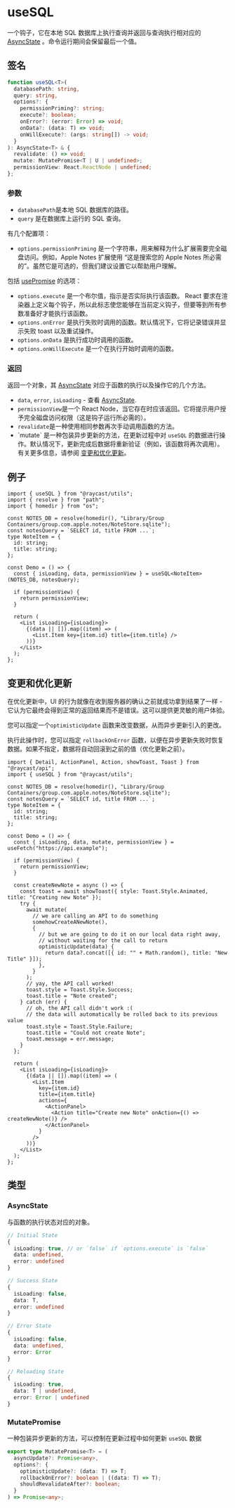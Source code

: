 # useSQL

一个钩子，它在本地 SQL 数据库上执行查询并返回与查询执行相对应的 [AsyncState](usesql.md#asyncstate) 。命令运行期间会保留最后一个值。

## 签名

```ts
function useSQL<T>(
  databasePath: string,
  query: string,
  options?: {
    permissionPriming?: string;
    execute?: boolean;
    onError?: (error: Error) => void;
    onData?: (data: T) => void;
    onWillExecute?: (args: string[]) -> void;
  }
): AsyncState<T> & {
  revalidate: () => void;
  mutate: MutatePromise<T | U | undefined>;
  permissionView: React.ReactNode | undefined;
};
```

### 参数

* `databasePath`是本地 SQL 数据库的路径。
* `query` 是在数据库上运行的 SQL 查询。

有几个配置项：

* `options.permissionPriming` 是一个字符串，用来解释为什么扩展需要完全磁盘访问。例如，Apple Notes 扩展使用 “这是搜索您的 Apple Notes 所必需的”。虽然它是可选的，但我们建议设置它以帮助用户理解。

包括 [usePromise](https://developers.raycast.com/utilities/react-hooks/usepromise) 的选项：

* `options.execute` 是一个布尔值，指示是否实际执行该函数。 React 要求在渲染器上定义每个钩子，所以此标志使您能够在当前定义钩子，但要等到所有参数准备好才能执行该函数。
* `options.onError` 是执行失败时调用的函数。默认情况下，它将记录错误并显示失败 toast 以及重试操作。
* `options.onData` 是执行成功时调用的函数。
* `options.onWillExecute` 是一个在执行开始时调用的函数。

### 返回

返回一个对象，其 [AsyncState](usesql.md#asyncstate) 对应于函数的执行以及操作它的几个方法。

* `data`, `error`, `isLoading` - 查看 [AsyncState](usesql.md#asyncstate).
* `permissionView`是一个 React Node，当它存在时应该返回。它将提示用户授予完全磁盘访问权限（这是钩子运行所必需的）。
* `revalidate`是一种使用相同参数再次手动调用函数的方法。
* \`mutate\` 是一种包装异步更新的方法，在更新过程中对 `useSQL` 的数据进行操作。默认情况下，更新完成后数据将重新验证（例如，该函数将再次调用）。有关更多信息，请参阅 [变更和优化更新](https://developers.raycast.com/utilities/react-hooks/usepromise#mutation-and-optimistic-updates)。

## 例子

```tsx
import { useSQL } from "@raycast/utils";
import { resolve } from "path";
import { homedir } from "os";

const NOTES_DB = resolve(homedir(), "Library/Group Containers/group.com.apple.notes/NoteStore.sqlite");
const notesQuery = `SELECT id, title FROM ...`;
type NoteItem = {
  id: string;
  title: string;
};

const Demo = () => {
  const { isLoading, data, permissionView } = useSQL<NoteItem>(NOTES_DB, notesQuery);

  if (permissionView) {
    return permissionView;
  }

  return (
    <List isLoading={isLoading}>
      {(data || []).map((item) => (
        <List.Item key={item.id} title={item.title} />
      ))}
    </List>
  );
};
```

## 变更和优化更新

在优化更新中，UI 的行为就像在收到服务器的确认之前就成功拿到结果了一样 - 它认为它最终会得到正常的返回结果而不是错误。这可以提供更灵敏的用户体验。

您可以指定一个`optimisticUpdate` 函数来改变数据，从而异步更新引入的更改。

执行此操作时，您可以指定 `rollbackOnError` 函数，以便在异步更新失败时恢复数据。如果不指定，数据将自动回滚到之前的值（优化更新之前）。

```tsx
import { Detail, ActionPanel, Action, showToast, Toast } from "@raycast/api";
import { useSQL } from "@raycast/utils";

const NOTES_DB = resolve(homedir(), "Library/Group Containers/group.com.apple.notes/NoteStore.sqlite");
const notesQuery = `SELECT id, title FROM ...`;
type NoteItem = {
  id: string;
  title: string;
};

const Demo = () => {
  const { isLoading, data, mutate, permissionView } = useFetch("https://api.example");

  if (permissionView) {
    return permissionView;
  }

  const createNewNote = async () => {
    const toast = await showToast({ style: Toast.Style.Animated, title: "Creating new Note" });
    try {
      await mutate(
        // we are calling an API to do something
        somehowCreateANewNote(),
        {
          // but we are going to do it on our local data right away,
          // without waiting for the call to return
          optimisticUpdate(data) {
            return data?.concat([{ id: "" + Math.random(), title: "New Title" }]);
          },
        }
      );
      // yay, the API call worked!
      toast.style = Toast.Style.Success;
      toast.title = "Note created";
    } catch (err) {
      // oh, the API call didn't work :(
      // the data will automatically be rolled back to its previous value
      toast.style = Toast.Style.Failure;
      toast.title = "Could not create Note";
      toast.message = err.message;
    }
  };

  return (
    <List isLoading={isLoading}>
      {(data || []).map((item) => (
        <List.Item
          key={item.id}
          title={item.title}
          actions={
            <ActionPanel>
              <Action title="Create new Note" onAction={() => createNewNote()} />
            </ActionPanel>
          }
        />
      ))}
    </List>
  );
};
```

## 类型

### AsyncState

与函数的执行状态对应的对象。

```ts
// Initial State
{
  isLoading: true, // or `false` if `options.execute` is `false`
  data: undefined,
  error: undefined
}

// Success State
{
  isLoading: false,
  data: T,
  error: undefined
}

// Error State
{
  isLoading: false,
  data: undefined,
  error: Error
}

// Reloading State
{
  isLoading: true,
  data: T | undefined,
  error: Error | undefined
}
```

### MutatePromise

一种包装异步更新的方法，可以控制在更新过程中如何更新 `useSQL` 数据

```ts
export type MutatePromise<T> = (
  asyncUpdate?: Promise<any>,
  options?: {
    optimisticUpdate?: (data: T) => T;
    rollbackOnError?: boolean | ((data: T) => T);
    shouldRevalidateAfter?: boolean;
  }
) => Promise<any>;
```
